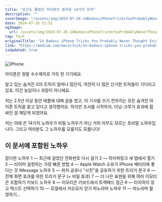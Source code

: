 ```yaml
---
title: "당신도 몰랐던 아이폰의 놀라운 14가지 트릭"
description: ""
coverImage: "/assets/img/2024-07-26-14BadassiPhoneTricksYouProbablyNeverThoughtExisted_0.png"
date: 2024-07-26 11:52
ogImage:
  url: /assets/img/2024-07-26-14BadassiPhoneTricksYouProbablyNeverThoughtExisted_0.png
tag: Tech
originalTitle: "14 Badass iPhone Tricks You Probably Never Thought Existed"
link: "https://medium.com/macoclock/14-badass-iphone-tricks-you-probably-never-thought-existed-151f65ff2245"
isUpdated: true
---
```


![iPhone](/assets/img/2024-07-26-14BadassiPhoneTricksYouProbablyNeverThoughtExisted_0.png)

아이폰은 정말 수수께끼로 가득 찬 기기에요.

알고 있는 숨겨진 iOS 트릭이 얼마나 많던지, 여전히 더 많은 신기한 트릭들이 기다리고 있죠. 이건 농담이나 과장이 아니에요.

저는 2.5년 이상 동안 애플에 대해 글을 썼고, 이 기사를 쓰기 전까지는 모든 숨겨진 아이폰 트릭을 알고 있다고 생각했어요. 하지만 조사를 시작하자, 더닝-크루거 효과에 휩싸인 걸 깨닫게 되었어요.

<!-- cozy-coder - 수평 -->

<ins class="adsbygoogle"
     style="display:block"
     data-ad-client="ca-pub-4877378276818686"
     data-ad-slot="1107185301"
     data-ad-format="auto"
     data-full-width-responsive="true"></ins>

<script>
     (adsbygoogle = window.adsbygoogle || []).push({});
</script>

저는 아래 쓴 14가지 노하우가 비밀 노하우가 아닌 거의 아무도 모르는 초비밀 노하우입니다. 그리고 여러분도 그 노하우를 모를지도 모릅니다!

## 이 문서에 포함된 노하우

잡다한 노하우
1 — 최근에 걸었던 전화번호 다시 걸기
2 — 하이퍼링크 새 탭에서 열기
3 — 타이머 설정하는 가장 빠른 방법
4 — Apple Watch 소유가 iPhone 배터리에 좋다는 것
iMessage 노하우
5 — 위치 공유나 "사진"을 공유하기 위한 트리거 문구
6 — 전체 화면 효과를 위한 트리거 문구 (+ 비밀 효과)
7 — 더 나은 표현을 위해 여러 이모티콘 조합하기
키보드 노하우
8 — 이모티콘 키보드에서 트랙패드 접근
9 — 터치하지 않고 텍스트 선택하기
10 — 로컬에서 카오모지 얻기
파노라마 노하우
11 — 파노라마 촬영하기...

